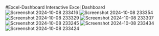 #Excel-Dashboard
Interactive Excel Dashboard
![Screenshot 2024-10-08 233416](https://github.com/user-attachments/assets/657cfcca-5afb-4ba8-9469-38e521f1ddbd)
![Screenshot 2024-10-08 233354](https://github.com/user-attachments/assets/1c0beef3-53da-4675-9e70-44a7fed7e0cb)
![Screenshot 2024-10-08 233329](https://github.com/user-attachments/assets/6f516d31-051e-4d3f-b5ba-67ed33a8e4c7)
![Screenshot 2024-10-08 233307](https://github.com/user-attachments/assets/3a859a06-6dce-46ff-8412-d5c3960ae002)
![Screenshot 2024-10-08 233245](https://github.com/user-attachments/assets/02c4ac47-aadb-4971-86a7-a79da043f88e)
![Screenshot 2024-10-08 233434](https://github.com/user-attachments/assets/a1c272d7-f063-4d27-bc19-76b8cbc64831)
![Screenshot 2024-10-08 233424](https://github.com/user-attachments/assets/a6041160-30f5-4c96-94b3-408ba73062b8)
